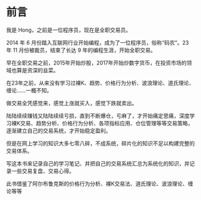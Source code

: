 # 前言

我是 Hong，之前是一位程序员，现在是全职交易员。

2014 年 6 月份踏入互联网行业开始编程，成为了一位程序员，俗称“码农”。23 年 11 月份被裁员，结束了长达 9 年的编程生涯，开始全职交易。

早在全职交易之前，2015年开始炒股，2017年开始炒数字货币，在投资市场的领域也算是资深的韭菜。

在23年之前，从来没有学习过裸K、趋势、价格行为分析、波浪理论、道氏理论、缠论……一概不知。

做交易全凭感觉来，感觉上涨就买入，感觉下跌就卖出。

陆陆续续赚钱又陆陆续续亏损，直到不断爆仓，亏麻了，才开始痛定思痛，深度学习裸K交易、趋势分析、价格行为分析、各项指标应用、仓位管理等等交易策略，逐渐建立自己的交易系统，才开始稳定盈利。

但是在网上学习的知识大多七零八碎，不成系统，碎片化的知识不足以构建完整的交易体系。

写这本书来记录自己的学习笔记、并把自己的交易系统汇总为系统化的知识，并记录一些交易复盘、交易心得。

此书借鉴了阿尔布鲁克斯的价格行为分析、裸K交易法、道氏理论、波浪理论、缠论等等
